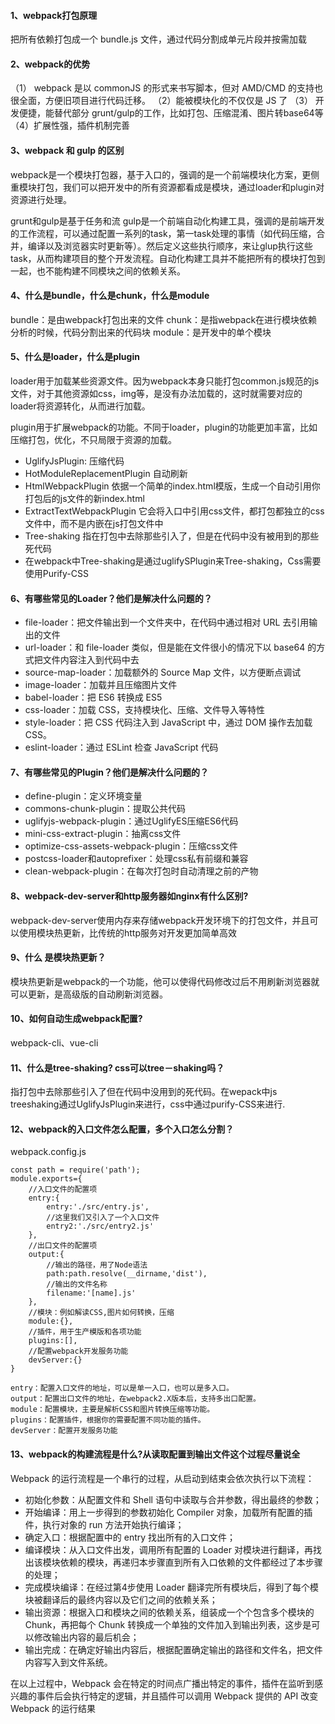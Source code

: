 #### 1、webpack打包原理

把所有依赖打包成一个 bundle.js 文件，通过代码分割成单元片段并按需加载

#### 2、webpack的优势

（1） webpack 是以 commonJS 的形式来书写脚本，但对 AMD/CMD 的支持也很全面，方便旧项目进行代码迁移。
（2）能被模块化的不仅仅是 JS 了
（3） 开发便捷，能替代部分 grunt/gulp的工作，比如打包、压缩混淆、图片转base64等
（4）扩展性强，插件机制完善

#### 3、webpack 和 gulp 的区别

webpack是一个模块打包器，基于入口的，强调的是一个前端模块化方案，更侧重模块打包，我们可以把开发中的所有资源都看成是模块，通过loader和plugin对资源进行处理。

grunt和gulp是基于任务和流
gulp是一个前端自动化构建工具，强调的是前端开发的工作流程，可以通过配置一系列的task，第一task处理的事情（如代码压缩，合并，编译以及浏览器实时更新等）。然后定义这些执行顺序，来让glup执行这些task，从而构建项目的整个开发流程。自动化构建工具并不能把所有的模块打包到一起，也不能构建不同模块之间的依赖关系。

#### 4、什么是bundle，什么是chunk，什么是module

bundle：是由webpack打包出来的文件
chunk：是指webpack在进行模块依赖分析的时候，代码分割出来的代码块
module：是开发中的单个模块

#### 5、什么是loader，什么是plugin

loader用于加载某些资源文件。因为webpack本身只能打包common.js规范的js文件，对于其他资源如css，img等，是没有办法加载的，这时就需要对应的loader将资源转化，从而进行加载。

plugin用于扩展webpack的功能。不同于loader，plugin的功能更加丰富，比如压缩打包，优化，不只局限于资源的加载。

- UglifyJsPlugin: 压缩代码
- HotModuleReplacementPlugin 自动刷新
- HtmlWebpackPlugin 依据一个简单的index.html模版，生成一个自动引用你打包后的js文件的新index.html
- ExtractTextWebpackPlugin 它会将入口中引用css文件，都打包都独立的css文件中，而不是内嵌在js打包文件中
- Tree-shaking 指在打包中去除那些引入了，但是在代码中没有被用到的那些死代码
- 在webpack中Tree-shaking是通过uglifySPlugin来Tree-shaking，Css需要使用Purify-CSS

#### 6、有哪些常见的Loader？他们是解决什么问题的？

- file-loader：把文件输出到一个文件夹中，在代码中通过相对 URL 去引用输出的文件
- url-loader：和 file-loader 类似，但是能在文件很小的情况下以 base64 的方式把文件内容注入到代码中去
- source-map-loader：加载额外的 Source Map 文件，以方便断点调试
- image-loader：加载并且压缩图片文件
- babel-loader：把 ES6 转换成 ES5
- css-loader：加载 CSS，支持模块化、压缩、文件导入等特性
- style-loader：把 CSS 代码注入到 JavaScript 中，通过 DOM 操作去加载 CSS。
- eslint-loader：通过 ESLint 检查 JavaScript 代码

#### 7、有哪些常见的Plugin？他们是解决什么问题的？

- define-plugin：定义环境变量
- commons-chunk-plugin：提取公共代码
- uglifyjs-webpack-plugin：通过UglifyES压缩ES6代码
- mini-css-extract-plugin：抽离css文件
- optimize-css-assets-webpack-plugin：压缩css文件
- postcss-loader和autoprefixer：处理css私有前缀和兼容
- clean-webpack-plugin：在每次打包时自动清理之前的产物



#### 8、webpack-dev-server和http服务器如nginx有什么区别?

webpack-dev-server使用内存来存储webpack开发环境下的打包文件，并且可以使用模块热更新，比传统的http服务对开发更加简单高效

#### 9、什么 是模块热更新？

模块热更新是webpack的一个功能，他可以使得代码修改过后不用刷新浏览器就可以更新，是高级版的自动刷新浏览器。

#### 10、如何自动生成webpack配置?

webpack-cli、vue-cli

#### 11、什么是tree-shaking? css可以tree－shaking吗？

指打包中去除那些引入了但在代码中没用到的死代码。在wepack中js treeshaking通过UglifyJsPlugin来进行，css中通过purify-CSS来进行.

#### 12、webpack的入口文件怎么配置，多个入口怎么分割？

webpack.config.js

```
const path = require('path');
module.exports={
    //入口文件的配置项
    entry:{
        entry:'./src/entry.js',
        //这里我们又引入了一个入口文件
        entry2:'./src/entry2.js'
    },
    //出口文件的配置项
    output:{
        //输出的路径，用了Node语法
        path:path.resolve(__dirname,'dist'),
        //输出的文件名称
        filename:'[name].js'
    },
    //模块：例如解读CSS,图片如何转换，压缩
    module:{},
    //插件，用于生产模版和各项功能
    plugins:[],
    //配置webpack开发服务功能
    devServer:{}
}

entry：配置入口文件的地址，可以是单一入口，也可以是多入口。
output：配置出口文件的地址，在webpack2.X版本后，支持多出口配置。
module：配置模块，主要是解析CSS和图片转换压缩等功能。
plugins：配置插件，根据你的需要配置不同功能的插件。
devServer：配置开发服务功能
```

#### 13、webpack的构建流程是什么?从读取配置到输出文件这个过程尽量说全

Webpack 的运行流程是一个串行的过程，从启动到结束会依次执行以下流程：

- 初始化参数：从配置文件和 Shell 语句中读取与合并参数，得出最终的参数；
- 开始编译：用上一步得到的参数初始化 Compiler 对象，加载所有配置的插件，执行对象的 run 方法开始执行编译；
- 确定入口：根据配置中的 entry 找出所有的入口文件；
- 编译模块：从入口文件出发，调用所有配置的 Loader 对模块进行翻译，再找出该模块依赖的模块，再递归本步骤直到所有入口依赖的文件都经过了本步骤的处理；
- 完成模块编译：在经过第4步使用 Loader 翻译完所有模块后，得到了每个模块被翻译后的最终内容以及它们之间的依赖关系；
- 输出资源：根据入口和模块之间的依赖关系，组装成一个个包含多个模块的 Chunk，再把每个 Chunk 转换成一个单独的文件加入到输出列表，这步是可以修改输出内容的最后机会；
- 输出完成：在确定好输出内容后，根据配置确定输出的路径和文件名，把文件内容写入到文件系统。

在以上过程中，Webpack 会在特定的时间点广播出特定的事件，插件在监听到感兴趣的事件后会执行特定的逻辑，并且插件可以调用 Webpack 提供的 API 改变 Webpack 的运行结果










